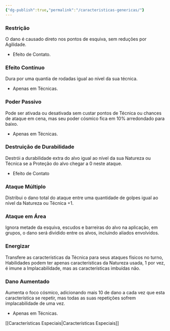 ```yaml
---
{"dg-publish":true,"permalink":"/caracteristicas-genericas/"}
---
```


### Restrição

O dano é causado direto nos pontos de esquiva, sem reduções por Agilidade.

* Efeito de Contato.

### Efeito Contínuo

Dura por uma quantia de rodadas igual ao nível da sua técnica.

* Apenas em Técnicas.

### Poder Passivo

Pode ser ativada ou desativada sem custar pontos de Técnica ou chances de ataque em cena, mas seu poder cósmico fica em 10% arredondado para baixo.

* Apenas em Técnicas.

### Destruição de Durabilidade

Destrói a durabilidade extra do alvo igual ao nível da sua Natureza ou Técnica se a Proteção do alvo chegar a 0 neste ataque.

* Efeito de Contato

### Ataque Múltiplo

Distribui o dano total do ataque entre uma quantidade de golpes igual ao nível da Natureza ou Técnica +1.

### Ataque em Área

Ignora metade da esquiva, escudos e barreiras do alvo na aplicação, em grupos, o dano será dividido entre os alvos, incluindo aliados envolvidos.

### Energizar

Transfere as características da Técnica para seus ataques físicos no turno, Habilidades podem ter apenas características da Natureza usada, 1 por vez, é imune a Implacabilidade, mas as características imbuídas não.

### Dano Aumentado

Aumenta o foco cósmico, adicionando mais 10 de dano a cada vez que esta característica se repetir, mas todas as suas repetições sofrem implacabilidade de uma vez.

* Apenas em Técnicas.

[[Características Especiais\|Características Especiais]]


<script src="https://giscus.app/client.js"
        data-repo="Pl1z3r/suvantagi-wiki"
        data-repo-id="R_kgDONYZixw"
        data-category="Wiki Comments"
        data-category-id="DIC_kwDONYZix84Ck34K"
        data-mapping="pathname"
        data-strict="1"
        data-reactions-enabled="1"
        data-emit-metadata="0"
        data-input-position="top"
        data-theme="preferred_color_scheme"
        data-lang="pt"
        data-loading="lazy"
        crossorigin="anonymous"
        async>
</script>